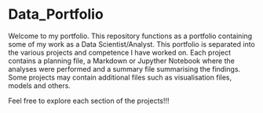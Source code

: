 # Data_Portfolio
Welcome to my portfolio. 
This repository functions as a portfolio containing some of my work as a Data Scientist/Analyst. 
This portfolio is separated into the various projects and competence I have worked on. 
Each project contains a planning file, a Markdown or Jupyther Notebook where the analyses were performed and a summary file summarising the findings. 
Some projects may contain additional files such as visualisation files, models and others.

Feel free to explore each section of the projects!!!


